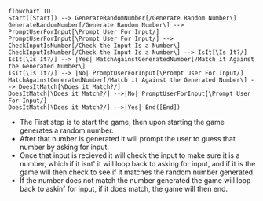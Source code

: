 ```Mermaid
flowchart TD
Start([Start]) --> GenerateRandomNumber[/Generate Random Number\]
GenerateRandomNumber[/Generate Random Number\] --> PromptUserForInput[\Prompt User For Input/]
PromptUserForInput[\Prompt User For Input/] --> CheckInputIsNumber[/Check the Input Is a Number\]
CheckInputIsNumber[/Check the Input Is a Number\] --> IsIt[\Is It?/]
IsIt[\Is It?/] --> |Yes| MatchAgainstGeneratedNumber[/Match it Against the Generated Number\]
IsIt[\Is It?/] --> |No| PromptUserForInput[\Prompt User For Input/]
MatchAgainstGeneratedNumber[/Match it Against the Generated Number\] --> DoesItMatch[\Does it Match?/]
DoesItMatch[\Does it Match?/] -->|No| PromptUserForInput[\Prompt User For Input/]
DoesItMatch[\Does it Match?/] -->|Yes| End([End])
```
* The First step is to start the game, then upon starting the game generates a random number. 
* After that number is generated it will prompt the user to guess that number by asking for input. 
* Once that input is recieved it will check the input to make sure it is a number, which if it isnt' it will loop back to asking for input, and if it is the game will then check to see if it matches the random number generated. 
* If the number does not match the number generated the game will loop back to askinf for input, if it does match, the game will then end.
